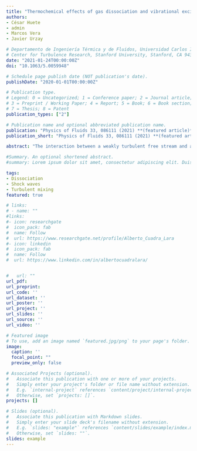 ```yaml
---
title: "Thermochemical effects of gas dissociation and vibrational excitation on hypersonic shock waves interacting with weak turbulence"
authors:
- César Huete
- admin
- Marcos Vera
- Javier Urzay

# Departamento de Ingeniería Térmica y de Fluidos, Universidad Carlos III de Madrid, 28911 Leganés, Spain
# Center for Turbulence Research, Stanford University, Stanford, CA 94305,USA
date: "2021-01-24T00:00:00Z"
doi: "10.1063/5.0059948"

# Schedule page publish date (NOT publication's date).
publishDate: "2020-01-01T00:00:00Z"

# Publication type.
# Legend: 0 = Uncategorized; 1 = Conference paper; 2 = Journal article;
# 3 = Preprint / Working Paper; 4 = Report; 5 = Book; 6 = Book section;
# 7 = Thesis; 8 = Patent
publication_types: ["2"]

# Publication name and optional abbreviated publication name.
publication: "Physics of Fluids 33, 086111 (2021) **(featured article)**"
publication_short: "Physics of Fluids 33, 086111 (2021) **(featured article)**"

abstract: "The interaction between a weakly turbulent free stream and a hypersonic shock wave is investigated theoretically by using linear interaction analysis (LIA). The formulation is developed in the limit in which the thickness of the thermochemical nonequilibrium region downstream of the shock, where relaxation toward vibrational and chemical equilibrium occurs, is assumed to be much smaller than the characteristic size of the shock wrinkles caused by turbulence. Modified Rankine-Hugoniot jump conditions that account for dissociation and vibrational excitation are derived and employed in a Fourier analysis of a shock interacting with three-dimensional isotropic vortical disturbances. This provides the modal structure of the post-shock gas arising from the interaction, along with integral formulas for the amplification of enstrophy, concentration variance, turbulent kinetic energy (TKE) and turbulence intensity across the shock. Besides confirming known endothermic effects of dissociation and vibrational excitation in decreasing the mean post-shock temperature and velocity, these LIA results indicate that the enstrophy, anisotropy, intensity, and TKE of the fluctuations are much more amplified through the shock than in the thermochemically frozen case. Additionally, the turbulent Reynolds number is amplified across the shock at hypersonic Mach numbers in the presence of dissociation and vibrational excitation, as opposed to the attenuation observed in the themochemically frozen case. These results suggest that turbulence may persist and get augmented across hypersonic shock waves despite the high post-shock temperatures."

#Summary. An optional shortened abstract.
#summary: Lorem ipsum dolor sit amet, consectetur adipiscing elit. Duis posuere tellus ac convallis placerat. Proin tincidunt magna sed ex sollicitudin condimentum.

tags:
- Dissociation
- Shock waves
- Turbulent mixing
featured: true

# links:
# - name: ""
#links:
#- icon: researchgate
#  icon_pack: fab
#  name: Follow
#  url: https://www.researchgate.net/profile/Alberto_Cuadra_Lara
#- icon: linkedin
#  icon_pack: fab
#  name: Follow
#  url: https://www.linkedin.com/in/albertocuadralara/


#   url: ""
url_pdf:
url_preprint:
url_code: ''
url_dataset: ''
url_poster: ''
url_project: ''
url_slides: ''
url_source: ''
url_video: ''

# Featured image
# To use, add an image named `featured.jpg/png` to your page's folder. 
image:
  caption: ''
  focal_point: ""
  preview_only: false

# Associated Projects (optional).
#   Associate this publication with one or more of your projects.
#   Simply enter your project's folder or file name without extension.
#   E.g. `internal-project` references `content/project/internal-project/index.md`.
#   Otherwise, set `projects: []`.
projects: []

# Slides (optional).
#   Associate this publication with Markdown slides.
#   Simply enter your slide deck's filename without extension.
#   E.g. `slides: "example"` references `content/slides/example/index.md`.
#   Otherwise, set `slides: ""`.
slides: example
---
```


